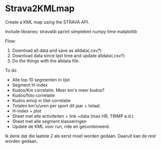 # Strava2KMLmap
Create a KML map using the STRAVA API.

Include libraries:
stravalib
pprint
simplekml
numpy
time
matplotlib

Flow:
1. Download all data and save as alldata(.csv?)
2. Download data since last time and update alldata(.csv?)
3. Do the things with the alldata file.

To do
- Alle top 10 segmenten in lijst
- Segment H-index
- Kudos/Km correlatie. Meer km's meer kudos?
- Kudos/foto correlatie
- Kudos emoji in titel correlatie
- Totalen km's/uren per sport dit jaar + totaal.
- H-index + plot
- Sheet met alle activiteiten + link +data (max HR, TRIMP e.d.)
- Sheet met alle segment klasseringen
- Update de KML voor run, ride en gecombineerd.

Ik denk dat die laatste 2 als eerst moet worden gedaan. Daaruit kan de rest worden gedaan. 
